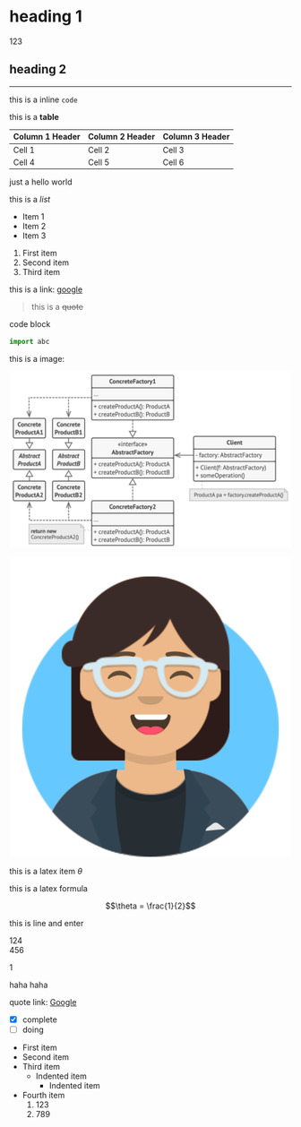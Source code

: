# heading 1

123

## heading 2

---

this is a inline `code`

this is a **table**

| Column 1 Header | Column 2 Header | Column 3 Header |
| -------------- | -------------- | -------------- |
| Cell 1         | Cell 2         | Cell 3         |
| Cell 4         | Cell 5         | Cell 6         |

just a hello world

this is a *list*

- Item 1
- Item 2
- Item 3

1. First item
2. Second item
3. Third item

this is a link: [google](https://www.google.com)

> this is a ~~quote~~

code block

```Python
import abc
```

this is a image:

![img](https://raw.githubusercontent.com/LCL717/images/main/images/20230417161745.png)

![img](./test/img/img.png)

this is a latex item $\theta$

this is a latex formula 

$$\theta = \frac{1}{2}$$

this is line and enter

124\
456

1

haha
haha

quote link: [Google][1]

- [x] complete
- [ ] doing

[1]: https://www.google.com


- First item
- Second item
- Third item
  - Indented item
    - Indented item
- Fourth item
  1. 123
  2. 789